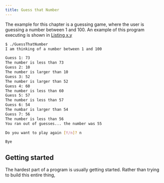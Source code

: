 ```yaml
---
title: Guess that Number
---
```


The example for this chapter is a guessing game, where the user is guessing a number between 1 and 100. An example of this program executing is shown in [Listing x.y](#ListingGuessingGame)

```bash
$ ./GuessThatNumber
I am thinking of a number between 1 and 100

Guess 1: 73
The number is less than 73
Guess 2: 10
The number is larger than 10
Guess 3: 52
The number is larger than 52
Guess 4: 60
The number is less than 60
Guess 5: 57
The number is less than 57
Guess 6: 54
The numbar is larger than 54
Guess 7: 56
The number is less than 56
You ran out of guesses... the number was 55

Do you want to play again [Y/n]? n

Bye
```

## Getting started

The hardest part of a program is usually getting started. Rather than trying to build this entire thing,
